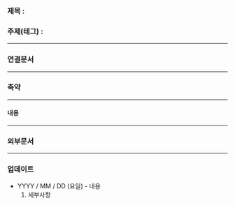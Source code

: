### 제목 :

### 주제(테그) : 

----
### 연결문서 


----
### 축약

----
#### 내용

----
### 외부문서

----
### 업데이트
- YYYY / MM / DD (요일) - 내용
	1. 세부사항

